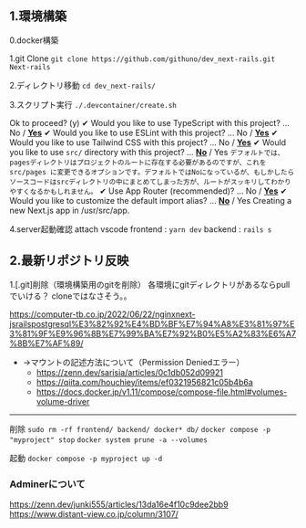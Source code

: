 ## 1.環境構築
0.docker構築

1.git Clone
`git clone https://github.com/githuno/dev_next-rails.git Next-rails`

2.ディレクトリ移動
`cd dev_next-rails/`

3.スクリプト実行
`./.devcontainer/create.sh`

Ok to proceed? (y) 
✔ Would you like to use TypeScript with this project? … No / <u>**Yes**</u>
✔ Would you like to use ESLint with this project? … No / <u>**Yes**</u>
✔ Would you like to use Tailwind CSS with this project? … No / <u>**Yes**</u>
✔ Would you like to use `src/` directory with this project? … <u>**No**</u> / Yes
    `デフォルトでは、pagesディレクトリはプロジェクトのルートに存在する必要があるのですが、これを src/pages に変更できるオプションです。デフォルトではNoになっているが、もしかしたらソースコードはsrcディレクトリの中にまとめてしまった方が、ルートがスッキリしてわかりやすくなるかもしれません。`
✔ Use App Router (recommended)? … No / <u>**Yes**</u>
✔ Would you like to customize the default import alias? … <u>**No**</u> / Yes
Creating a new Next.js app in /usr/src/app.

4.server起動確認
attach vscode 
frontend : `yarn dev`
backend : `rails s`

## 2.最新リポジトリ反映

1.[.git]削除（環境構築用のgitを削除）
各環境にgitディレクトリがあるならpullでいける？
cloneではなさそう。。

https://computer-tb.co.jp/2022/06/22/nginxnext-jsrailspostgresql%E3%82%92%E4%BD%BF%E7%94%A8%E3%81%97%E3%81%9F%E9%96%8B%E7%99%BA%E7%92%B0%E5%A2%83%E6%A7%8B%E7%AF%89/
- →マウントの記述方法について（Permission Deniedエラー）
    - https://zenn.dev/sarisia/articles/0c1db052d09921
    - https://qiita.com/houchiey/items/ef0321956821c05b4b6a
    - https://docs.docker.jp/v1.11/compose/compose-file.html#volumes-volume-driver



-----------------

削除
`sudo rm -rf frontend/ backend/ docker* db/`
`docker compose -p "myproject" stop`
`docker system prune -a --volumes`

起動
`docker compose -p myproject up -d`


### Adminerについて
https://zenn.dev/junki555/articles/13da16e4f10c9dee2bb9
https://www.distant-view.co.jp/column/3107/